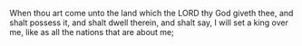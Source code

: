 When thou art come unto the land which the LORD thy God giveth thee, and shalt possess it, and shalt dwell therein, and shalt say, I will set a king over me, like as all the nations that are about me;
